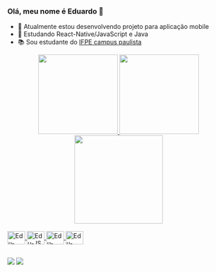### Olá, meu nome é Eduardo 👋


- 🔭 Atualmente estou desenvolvendo projeto para aplicação mobile
- 🌱 Estudando React-Native/JavaScript e Java 
- 📚 Sou estudante do [IFPE campus paulista](https://portal.ifpe.edu.br/campus/paulista)


<div align="center">
  <a href="https://github.com/Eduardo-J-S">
  <img height="180em" src="https://github-readme-stats.vercel.app/api?username=Eduardo-J-S&show_icons=true&theme=dark&include_all_commits=true&count_private=true"/>
  <img height="180em" src="https://github-readme-stats.vercel.app/api/top-langs/?username=Eduardo-J-S&layout=compact&langs_count=7&theme=dark"/>
  <td valign="top"><img height="200" src="https://github-readme-streak-stats.herokuapp.com?user=Eduardo-J-S&theme=onedark_duo&border_radius=7.5"/></td>
</div>

<div style="display: inline_block"><br>
  <img align="center" alt="Edu-Python" height="30" width="40" src="https://cdn.jsdelivr.net/gh/devicons/devicon/icons/python/python-original.svg">
  <img align="center" alt="Edu-JS" height="30" width="40" src="https://cdn.jsdelivr.net/gh/devicons/devicon/icons/javascript/javascript-original.svg">
  <img align="center" alt="Edu-react" height="30" width="40" src="https://cdn.jsdelivr.net/gh/devicons/devicon/icons/react/react-original.svg">
  <img align="center" alt="Edu-Java" height="30" width="40" src="https://cdn.jsdelivr.net/gh/devicons/devicon/icons/java/java-original.svg">

</div>

 ##
 
<div> 

  <a href = "mailto:ejsilva159@gmail.com"><img src="https://img.shields.io/badge/Gmail-D14836?style=for-the-badge&logo=gmail&logoColor=white" target="_blank"></a>
  <a href="https://www.linkedin.com/in/eduardo-s-890729aa/" target="_blank"><img src="https://img.shields.io/badge/-LinkedIn-%230077B5?style=for-the-badge&logo=linkedin&logoColor=white" target="_blank"></a> 
   
 
</div>
